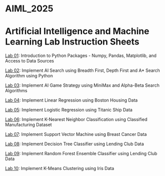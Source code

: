 # AIML_2025
# Artificial Intelligence and Machine Learning Lab Instruction Sheets 
[Lab 01](https://github.com/MacherlaDivya/AIML_2025/blob/main/Lab1.ipynb): Introduction to Python Packages - Numpy, Pandas, Matplotlib, and Access to Data Sources

[Lab 02](https://github.com/MacherlaDivya/AIML_2025/blob/main/lab%202.ipynb): Implement AI Search using Breadth First, Depth First and A* Search Algorithm using Python


[Lab 03](https://github.com/MacherlaDivya/AIML_2025/blob/main/Lab_3.ipynb): Implement AI Game Strategy using MiniMax and Alpha-Beta Search Algorithms 

[Lab 04](): Implement Linear Regression using Boston Housing Data 

[Lab 05](): Implement Logistic Regression using Titanic Ship Data 

[Lab 06](): Implement K-Nearest Neighbor Classification using Classified Manufacturing Dataset

[Lab 07](): Implement Support Vector Machine using Breast Cancer Data 

[Lab 08](): Implement Decision Tree Classifier using Lending Club Data 

[Lab 09](): Implement Random Forest Ensemble Classifier using Lending Club Data 

[Lab 10](): Implement K-Means Clustering using Iris Data

